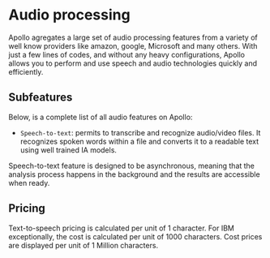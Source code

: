 # Audio processing

Apollo agregates a large set of audio processing features from a variety of well know providers like amazon, google, Microsoft and many others. With just a few lines of codes, and without any heavy configurations, Apollo allows you to perform and use speech and audio technologies quickly and efficiently.

## Subfeatures

Below, is a complete list of all audio features on Apollo:

- `Speech-to-text`: permits to transcribe and recognize audio/video files. It recognizes spoken words within a file and converts it to a readable text using well trained IA models.

Speech-to-text feature is designed to be asynchronous, meaning that the analysis process happens in the background and the results are accessible when ready.

## Pricing

Text-to-speech pricing is calculated per unit of 1 character. For IBM exceptionally, the cost is calculated per unit of 1000 characters. Cost prices are displayed per unit of 1 Million characters.
